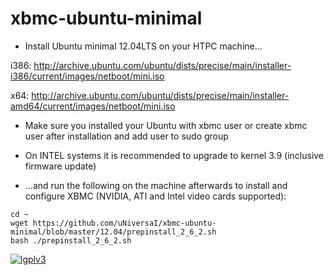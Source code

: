 xbmc-ubuntu-minimal
===================

* Install Ubuntu minimal 12.04LTS on your HTPC machine...

i386: http://archive.ubuntu.com/ubuntu/dists/precise/main/installer-i386/current/images/netboot/mini.iso

x64: http://archive.ubuntu.com/ubuntu/dists/precise/main/installer-amd64/current/images/netboot/mini.iso

* Make sure you installed your Ubuntu with xbmc user or create xbmc user after installation 
  and add user to sudo group

* On INTEL systems it is recommended to upgrade to kernel 3.9 (inclusive firmware update)

* ...and run the following on the machine afterwards to install and configure XBMC (NVIDIA, ATI and Intel video cards supported):

```
cd ~ 
wget https://github.com/uNiversaI/xbmc-ubuntu-minimal/blob/master/12.04/prepinstall_2_6_2.sh
bash ./prepinstall_2_6_2.sh
```
[![lgplv3](https://f.cloud.github.com/assets/3521959/153710/2745bbea-7601-11e2-8b61-c8ff3ef97d32.png)](http://www.gnu.org/licenses/lgpl.txt)
